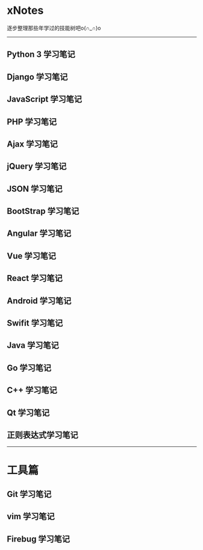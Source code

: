 # xNotes
逐步整理那些年学过的技能树吧o(∩_∩)o 
***
## Python 3 学习笔记
## Django 学习笔记
## JavaScript 学习笔记
## PHP 学习笔记
## Ajax 学习笔记
## jQuery 学习笔记
## JSON 学习笔记
## BootStrap 学习笔记
## Angular 学习笔记
## Vue 学习笔记
## React 学习笔记
## Android 学习笔记
## Swifit 学习笔记
## Java 学习笔记
## Go 学习笔记
## C++ 学习笔记
## Qt 学习笔记
## 正则表达式学习笔记
***
# 工具篇
## Git 学习笔记
## vim 学习笔记
## Firebug 学习笔记
